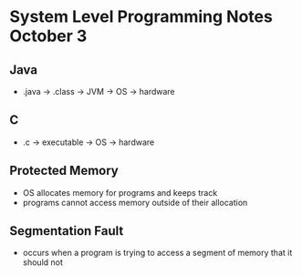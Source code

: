 # System Level Programming Notes October 3

## Java
- .java -> .class -> JVM -> OS -> hardware

## C
- .c -> executable -> OS -> hardware

## Protected Memory
- OS allocates memory for programs and keeps track
- programs cannot access memory outside of their allocation

## Segmentation Fault
- occurs when a program is trying to access a segment of memory that it should not
